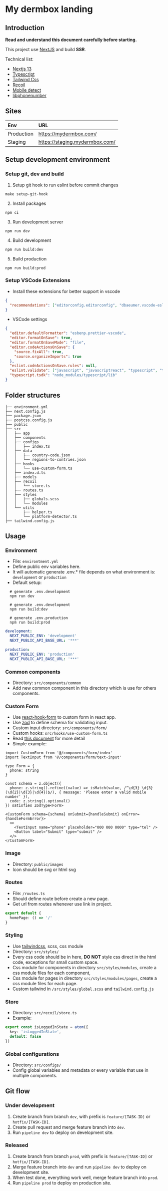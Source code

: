 # My dermbox landing

## Introduction

**Read and understand this document carefully before starting.**

This project use [NextJS](https://nextjs.org/docs) and build **SSR**.

Technical list:

- [Nextjs 13](https://nextjs.org/)
- [Typescript](https://www.typescriptlang.org/)
- [Tailwind Css](https://tailwindcss.com/)
- [Recoil](https://recoiljs.org/)
- [Mobile detect](https://hgoebl.github.io/mobile-detect.js/)
- [libphonenumber](https://www.npmjs.com/package/libphonenumber-js)

## Sites

| Env        | URL                            |
| :--------- | :----------------------------- |
| Production | https://mydermbox.com/         |
| Staging    | https://staging.mydermbox.com/ |

## Setup development environment

### Setup git, dev and build

1. Setup git hook to run eslint before commit changes

```shell
make setup-git-hook
```

2. Install packages

```shell
npm ci
```

3. Run development server

```shell
npm run dev
```

4. Build development

```shell
npm run build:dev
```

5. Build production

```shell
npm run build:prod
```

### Setup VSCode Extensions

- Install these extensions for better support in vscode

```json
{
  "recommendations": ["editorconfig.editorconfig", "dbaeumer.vscode-eslint", "esbenp.prettier-vscode", "bradlc.vscode-tailwindcss", "Gruntfuggly.todo-tree", "ms-vscode.makefile-tools"]
}
```

- VSCode settings

```json
{
  "editor.defaultFormatter": "esbenp.prettier-vscode",
  "editor.formatOnSave": true,
  "editor.formatOnSaveMode": "file",
  "editor.codeActionsOnSave": {
    "source.fixAll": true,
    "source.organizeImports": true
  },
  "eslint.codeActionsOnSave.rules": null,
  "eslint.validate": ["javascript", "javascriptreact", "typescript", "typescriptreact"],
  "typescript.tsdk": "node_modules/typescript/lib"
}
```

## Folder structures

```
├── environment.yml
├── next.config.js
├── package.json
├── postcss.config.js
├── public
├── src
│   ├── app
│   ├── components
│   ├── configs
│   │   ├── index.ts
│   ├── data
│   │   ├── country-code.json
│   │   └── regions-to-contries.json
│   ├── hooks
│   │   └── use-custom-form.ts
│   ├── index.d.ts
│   ├── models
│   ├── recoil
│   │   └── store.ts
│   ├── routes.ts
│   ├── styles
│   │   ├── globals.scss
│   │   └── modules
│   └── utils
│       ├── helper.ts
│       └── platform-detector.ts
├── tailwind.config.js
```

## Usage

### Environment

- File: `environtment.yml`
- Define public env variables here.
- It will automatic generate .env.\* file depends on what environment is: `development` or `production`
- Default setup:

```shell
  # generate .env.development
  npm run dev

  # generate .env.development
  npm run build:dev

  # generate .env.production
  npm run build:prod
```

```yml
development:
  NEXT_PUBLIC_ENV: 'development'
  NEXT_PUBLIC_API_BASE_URL: '***'

production:
  NEXT_PUBLIC_ENV: 'production'
  NEXT_PUBLIC_API_BASE_URL: '***'
```

### Common components

- Directory: `src/components/common`
- Add new common component in this directory which is use for others components.

### Custom Form

- Use [react-hook-form](https://react-hook-form.com/) to custom form in react app.
- Use [zod](https://zod.dev/) to define schema for validating input.
- Custom input directory: `src/components/form/`
- Custom hooks: `src/hooks/use-custom-form.ts`
- Read [this document](./src/components/form/DOCS.md) for more detail
- Simple example:

```tsx
import CustomForm from '@/components/form/index'
import TextInput from '@/components/form/text-input'

type Form = {
  phone: string
}

const schema = z.object({
  phone: z.string().refine((value) => isMatch(value, /^\d{3} \d{3} (\d{2}|\d{3}|\d{4})$/), { message: 'Please enter a valid mobile number' }),
  code: z.string().optional()
}) satisfies ZodType<Form>

<CustomForm schema={schema} onSubmit={handleSubmit} onError={handleFormError}>
  <>
    <TextInput name="phone" placeholder="000 000 0000" type="tel" />
    <Button label="Submit" type="submit" />
  </>
</CustomForm>
```

### Image

- Directory: `public/images`
- Icon should be svg or html svg

### Routes

- File: `/routes.ts`
- Should define route before create a new page.
- Get url from routes whenever use link in project.

```ts
export default {
  homePage: () => '/'
}
```

### Styling

- Use [tailwindcss](https://tailwindcss.com/), scss, css module
- Directory: `src/styles/`
- Every css code should be in here, **DO NOT** style css direct in the html code, exceptions for small custom space.
- Css module for components in directory `src/styles/modules`, create a css module files for each component,
- Css module for pages in directory `src/styles/modules/pages`, create a css module files for each page.
- Custom tailwind in `/src/styles/global.scss` and `tailwind.config.js`

### Store

- Directory: `src/recoil/store.ts`
- Example:

```ts
export const isLoggedInState = atom({
  key: 'isLoggedInState',
  default: false
})
```

### Global configurations

- Directory: `src/configs/`
- Config global variables and metadata or every variable that use in multiple components.

## Git flow

### Under development

1. Create branch from branch `dev`, with prefix is `feature/[TASK-ID]` or `hotfix/[TASK-ID]`.
2. Create pull request and merge feature branch into `dev`.
3. Run `pipeline dev` to deploy on development site.

### Released

1. Create branch from branch `prod`, with prefix is `feature/[TASK-ID]` or `hotfix/[TASK-ID]`.
2. Merge feature branch into `dev` and run `pipeline dev` to deploy on development site.
3. When test done, everything work well, merge feature branch into `prod`.
4. Run `pipeline prod` to deploy on production site.
